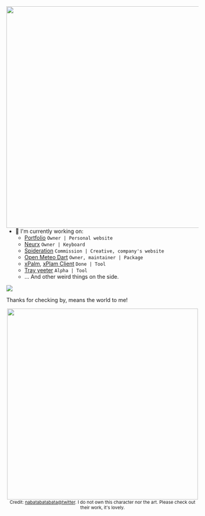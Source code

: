 <img align="right" height="580" src="https://github.com/user-attachments/assets/296d59f0-d450-44ed-b30e-96695248d0ac" />

- 🔭 I'm currently working on:
  - [Portfolio](https://neurs.space) `Owner | Personal website`
  - [Neurx](https://github.com/neursh/neurx) `Owner | Keyboard`
  - [Spideration](https://www.facebook.com/spideration) `Commission | Creative, company's website`
  - [Open Meteo Dart](https://github.com/neursh/open-meteo-dart) `Owner, maintainer | Package`
  - [xPalm](https://github.com/neursh/xPalm), [xPlam Client](https://github.com/neursh/xPalm_client) `Done | Tool`
  - [Tray yeeter](https://github.com/neursh/tray_yeeter_sharp) `Alpha | Tool`
  - ... And other weird things on the side.

![](https://komarev.com/ghpvc/?username=neursh&label=Silly+goobers)

Thanks for checking by, means the world to me!

<div align=center>
  <img width="500" src="https://github.com/user-attachments/assets/8ae91119-18db-46f4-b6db-c33fa90b4d34" />
  <br>
  <sup>Credit: <a href="https://x.com/nabatabatabata">nabatabatabata@twitter</a>. I do not own this character nor the art. Please check out their work, it's lovely.</sup>
</div>
